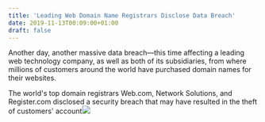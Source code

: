 ```yaml
---
title: 'Leading Web Domain Name Registrars Disclose Data Breach'
date: 2019-11-13T00:09:00+01:00
draft: false
---
```


Another day, another massive data breach—this time affecting a leading web technology company, as well as both of its subsidiaries, from where millions of customers around the world have purchased domain names for their websites.  
  
The world's top domain registrars Web.com, Network Solutions, and Register.com disclosed a security breach that may have resulted in the theft of customers' account![](http://feeds.feedburner.com/~r/TheHackersNews/~4/cnnNSuMhUoA)